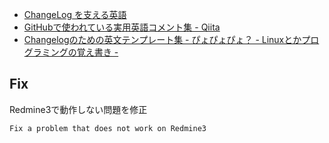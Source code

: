 

* [ChangeLog を支える英語](https://gist.github.com/hayajo/3938098 "ChangeLog を支える英語")
* [GitHubで使われている実用英語コメント集 - Qiita](http://qiita.com/shi_chicken/items/a5f922a3ef3aa58a1839 "GitHubで使われている実用英語コメント集 - Qiita")
* [Changelogのための英文テンプレート集 - ぴょぴょぴょ？ - Linuxとかプログラミングの覚え書き -](http://d.hatena.ne.jp/pyopyopyo/20070920/p1 "Changelogのための英文テンプレート集 - ぴょぴょぴょ？ - Linuxとかプログラミングの覚え書き -")

## Fix

Redmine3で動作しない問題を修正
```
Fix a problem that does not work on Redmine3
```
